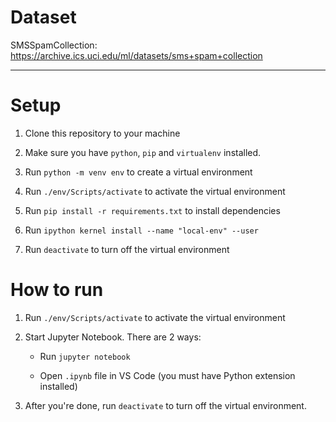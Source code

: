 # Dataset
SMSSpamCollection: https://archive.ics.uci.edu/ml/datasets/sms+spam+collection

----------

# Setup
1. Clone this repository to your machine

2. Make sure you have `python`, `pip` and `virtualenv` installed.

3. Run `python -m venv env` to create a virtual environment

4. Run `./env/Scripts/activate` to activate the virtual environment

5. Run `pip install -r requirements.txt` to install dependencies

6. Run `ipython kernel install --name "local-env" --user`

7. Run `deactivate` to turn off the virtual environment

# How to run
1. Run `./env/Scripts/activate` to activate the virtual environment

2. Start Jupyter Notebook. There are 2 ways:

   * Run `jupyter notebook`

   * Open `.ipynb` file in VS Code (you must have Python extension installed)

3. After you're done, run `deactivate` to turn off the virtual environment.
